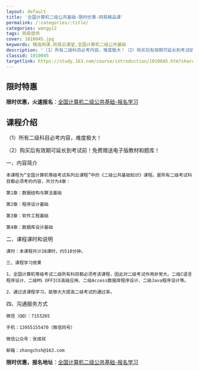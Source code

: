 ```yaml
---
layout: default
title: '全国计算机二级公共基础-限时优惠-网易精品课'
permalink: /:categories/:title/
categories: wangyi2
tags: 网易提供
cover: 1010045.jpg
keywords: 精选网课,网易云课堂,全国计算机二级公共基础
description: '（1）所有二级科目必考内容，难度极大！（2）购买后有效期可延长到考试前！免费赠送电子版教材和题库！一、内容简介本课程为“'
classid: 1010045
targetlink: https://study.163.com/course/introduction/1010045.htm?share=1&shareId=1025206652&utm_campaign=share&utm_medium=iphoneShare&utm_source=&utm_u=1025206652
---
```


## 限时特惠

**限时优惠，火速报名**：[全国计算机二级公共基础-报名学习](https://study.163.com/course/introduction/1010045.htm?share=1&shareId=1025206652&utm_campaign=share&utm_medium=iphoneShare&utm_source=&utm_u=1025206652)

## 课程介绍

（1）所有二级科目必考内容，难度极大！

（2）购买后有效期可延长到考试前！免费赠送电子版教材和题库！



一、内容简介

    本课程为“全国计算机等级考试系列云课程”中的《二级公共基础知识》课程。是所有二级考试科目都必须考的内容，共分为4章：

    第1章：数据结构与算法基础

    第2章：程序设计基础

    第3章：软件工程基础

    第4章：数据库设计基础

二、课程课时和说明

    课时：本课程共计28课时，约510分钟。

    三、课程学习效果

    1、全国计算机等级考试二级所有科目都必须考该课程，因此对二级考试作用非常大。二级C语言程序设计、二级MS OFFICE高级应用、二级Access数据库程序设计、二级Java程序设计等。

    2、通过该课程学习，能够大大提高二级考试的通过率。

四、沟通服务方式

    微信（QQ）：7153265

    手机：13955155470（微信同号）

    微信公众号：张成叔

    邮箱：zhangchsh@163.com

**限时优惠，报名地址**：[全国计算机二级公共基础-报名学习](https://study.163.com/course/introduction/1010045.htm?share=1&shareId=1025206652&utm_campaign=share&utm_medium=iphoneShare&utm_source=&utm_u=1025206652)

